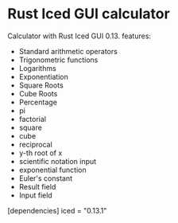 # Rust Iced GUI calculator

Calculator with Rust Iced GUI 0.13. features:

* Standard arithmetic operators
* Trigonometric functions
* Logarithms
* Exponentiation
* Square Roots
* Cube Roots
* Percentage
* pi
* factorial
* square
* cube
* reciprocal
* y-th root of x
* scientific notation input
* exponential function
* Euler's constant
* Result field
* Input field

[dependencies]
iced = "0.13.1"
